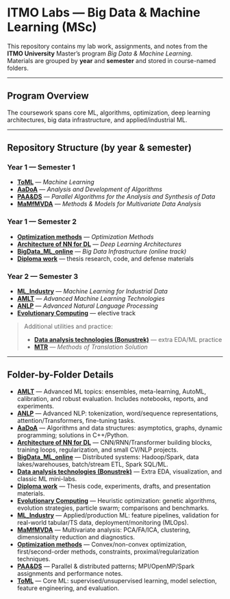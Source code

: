# ITMO Labs — Big Data & Machine Learning (MSc)

This repository contains my lab work, assignments, and notes from the **ITMO University** Master’s program *Big Data & Machine Learning*.  
Materials are grouped by **year** and **semester** and stored in course-named folders.

---

## Program Overview
The coursework spans core ML, algorithms, optimization, deep learning architectures, big data infrastructure, and applied/industrial ML.

---

## Repository Structure (by year & semester)

### Year 1 — Semester 1
- **[ToML](./ToML/)** — *Machine Learning*
- **[AaDoA](./AaDoA/)** — *Analysis and Development of Algorithms*
- **[PAA&DS](./PAA%26DS/)** — *Parallel Algorithms for the Analysis and Synthesis of Data*
- **[MaMfMVDA](./MaMfMVDA/)** — *Methods & Models for Multivariate Data Analysis*

### Year 1 — Semester 2
- **[Optimization methods](./Optimization%20methods/)** — *Optimization Methods*
- **[Architecture of NN for DL](./Architecture%20of%20NN%20for%20DL/)** — *Deep Learning Architectures*
- **[BigData_ML_online](./BigData_ML_online/)** — *Big Data Infrastructure (online track)*
- **[Diploma work](./Diploma%20work/)** — thesis research, code, and defense materials

### Year 2 — Semester 3
- **[ML_Industry](./ML_Industry/)** — *Machine Learning for Industrial Data*
- **[AMLT](./AMLT/)** — *Advanced Machine Learning Technologies*
- **[ANLP](./ANLP/)** — *Advanced Natural Language Processing*
- **[Evolutionary Computing](./Evolutionary%20Computing/)** — elective track


> Additional utilities and practice:
> - **[Data analysis technologies (Bonustrek)](./Data%20analysis%20technologies%20%28Bonustrek%29/)** — extra EDA/ML practice  
> - **[MTR](./MTR/)** — *Methods of Translation Solution*

---

## Folder-by-Folder Details

- **[AMLT](./AMLT/)** — Advanced ML topics: ensembles, meta-learning, AutoML, calibration, and robust evaluation. Includes notebooks, reports, and experiments.
- **[ANLP](./ANLP/)** — Advanced NLP: tokenization, word/sequence representations, attention/Transformers, fine-tuning tasks.
- **[AaDoA](./AaDoA/)** — Algorithms and data structures: asymptotics, graphs, dynamic programming; solutions in C++/Python.
- **[Architecture of NN for DL](./Architecture%20of%20NN%20for%20DL/)** — CNN/RNN/Transformer building blocks, training loops, regularization, and small CV/NLP projects.
- **[BigData_ML_online](./BigData_ML_online/)** — Distributed systems: Hadoop/Spark, data lakes/warehouses, batch/stream ETL, Spark SQL/ML.
- **[Data analysis technologies (Bonustrek)](./Data%20analysis%20technologies%20%28Bonustrek%29/)** — Extra EDA, visualization, and classic ML mini-labs.
- **[Diploma work](./Diploma%20work/)** — Thesis code, experiments, drafts, and presentation materials.
- **[Evolutionary Computing](./Evolutionary%20Computing/)** — Heuristic optimization: genetic algorithms, evolution strategies, particle swarm; comparisons and benchmarks.
- **[ML_Industry](./ML_Industry/)** — Applied/production ML: feature pipelines, validation for real-world tabular/TS data, deployment/monitoring (MLOps).
- **[MaMfMVDA](./MaMfMVDA/)** — Multivariate analysis: PCA/FA/ICA, clustering, dimensionality reduction and diagnostics.
- **[Optimization methods](./Optimization%20methods/)** — Convex/non-convex optimization, first/second-order methods, constraints, proximal/regularization techniques.
- **[PAA&DS](./PAA%26DS/)** — Parallel & distributed patterns; MPI/OpenMP/Spark assignments and performance notes.
- **[ToML](./ToML/)** — Core ML: supervised/unsupervised learning, model selection, feature engineering, and evaluation.

